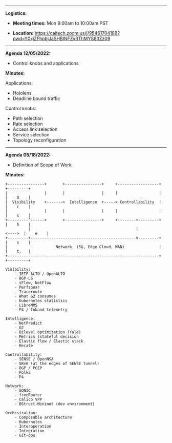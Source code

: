 ----

**Logistics:**

- **Meeting times:** Mon 9:00am to 10:00am PST

- **Location:** https://caltech.zoom.us/j/95461704189?pwd=Y0xjZFhpbjJaSHBINFZvRThMYS83Zz09

----

**Agenda 12/05/2022:**

- Control knobs and applications

**Minutes:**

Applications:
- Hololens 
- Deadline bound traffic

Control knobs:
- Path selection
- Rate selection
- Access link selection
- Service selection
- Topology reconfiguration

-------

**Agenda 05/18/2022:**

- Definition of Scope of Work

**Minutes:**

```
+----------------+       +----------------+     +------------------+          +---------+
|                |       |                |     |                  |          |    O    |
|  Visibility    +------->  Intelligence  +-----> Controllability  |          |    r    |
|                |       |                |     |                  |          |    c    |
+---------^------+       +----------------+     +--------+---------+          |    h    |
          |                                              |            <---->  |    e    |
+---------+----------------------------------------------v---------+          |    s    |
|                     Network  (5G, Edge Cloud, WAN)               |          |    t.   |
+------------------------------------------------------------------+          +---------+       

Visibility:
    - IETF ALTO / OpenALTO
    - BGP-LS
    - sFlow, NetFlow
    - Perfsonar
    - Traceroute
    - What G2 consumes
    - Kubernetes statistics
    - LibreNMS
    - P4 / Inband telemetry

Intelligence:
    - NetPredict
    - G2
    - Bilevel optimization (Yale)
    - Metrics (stateful decision
    - Elastic flow / Elastic stack
    - Hecate

Controllability:
    - SENSE / OpenNSA
    - SRv6 (at the edges of SENSE tunnel)
    - BGP / PCEP 
    - Polka
    - P4
    
Network:
    - SONIC
    - freeRouter 
    - Calico VPP
    - BStruct-Mininet (dev environment)

Orchestration:
    - Composable architecture
    - Kubernetes
    - Interoperation
    - Integration
    - Git-ops
    
```
